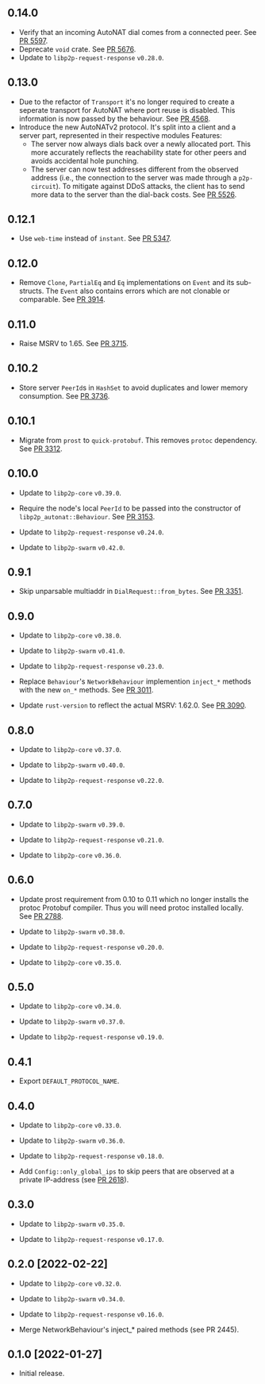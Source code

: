 ## 0.14.0

- Verify that an incoming AutoNAT dial comes from a connected peer. See [PR 5597](https://github.com/libp2p/rust-libp2p/pull/5597).
- Deprecate `void` crate.
  See [PR 5676](https://github.com/libp2p/rust-libp2p/pull/5676).
- Update to `libp2p-request-response` `v0.28.0`.

## 0.13.0

- Due to the refactor of `Transport` it's no longer required to create a seperate transport for
AutoNAT where port reuse is disabled. This information is now passed by the behaviour.
  See [PR 4568](https://github.com/libp2p/rust-libp2p/pull/4568).
- Introduce the new AutoNATv2 protocol.
  It's split into a client and a server part, represented in their respective modules
  Features:
    - The server now always dials back over a newly allocated port.
      This more accurately reflects the reachability state for other peers and avoids accidental hole punching.
    - The server can now test addresses different from the observed address (i.e., the connection to the server was made through a `p2p-circuit`). To mitigate against DDoS attacks, the client has to send more data to the server than the dial-back costs.
  See [PR 5526](https://github.com/libp2p/rust-libp2p/pull/5526).

<!-- Update to libp2p-swarm v0.45.0 -->

## 0.12.1
- Use `web-time` instead of `instant`.
  See [PR 5347](https://github.com/libp2p/rust-libp2p/pull/5347).

## 0.12.0

- Remove `Clone`, `PartialEq` and `Eq` implementations on `Event` and its sub-structs.
  The `Event` also contains errors which are not clonable or comparable.
  See [PR 3914](https://github.com/libp2p/rust-libp2p/pull/3914).

## 0.11.0

- Raise MSRV to 1.65.
  See [PR 3715].

[PR 3715]: https://github.com/libp2p/rust-libp2p/pull/3715

## 0.10.2

- Store server `PeerId`s in `HashSet` to avoid duplicates and lower memory consumption.
  See [PR 3736].

[PR 3736]: https://github.com/libp2p/rust-libp2p/pull/3736

## 0.10.1

- Migrate from `prost` to `quick-protobuf`. This removes `protoc` dependency. See [PR 3312].

[PR 3153]: https://github.com/libp2p/rust-libp2p/pull/3153

## 0.10.0

- Update to `libp2p-core` `v0.39.0`.

- Require the node's local `PeerId` to be passed into the constructor of `libp2p_autonat::Behaviour`. See [PR 3153].

- Update to `libp2p-request-response` `v0.24.0`.

- Update to `libp2p-swarm` `v0.42.0`.

[PR 3312]: https://github.com/libp2p/rust-libp2p/pull/3312

## 0.9.1

- Skip unparsable multiaddr in `DialRequest::from_bytes`. See [PR 3351].

[PR 3351]: https://github.com/libp2p/rust-libp2p/pull/3351


## 0.9.0

- Update to `libp2p-core` `v0.38.0`.

- Update to `libp2p-swarm` `v0.41.0`.

- Update to `libp2p-request-response` `v0.23.0`.

- Replace `Behaviour`'s `NetworkBehaviour` implemention `inject_*` methods with the new `on_*` methods.
  See [PR 3011].

- Update `rust-version` to reflect the actual MSRV: 1.62.0. See [PR 3090].

[PR 3011]: https://github.com/libp2p/rust-libp2p/pull/3011
[PR 3090]: https://github.com/libp2p/rust-libp2p/pull/3090

## 0.8.0

- Update to `libp2p-core` `v0.37.0`.

- Update to `libp2p-swarm` `v0.40.0`.

- Update to `libp2p-request-response` `v0.22.0`.

## 0.7.0

- Update to `libp2p-swarm` `v0.39.0`.

- Update to `libp2p-request-response` `v0.21.0`.

- Update to `libp2p-core` `v0.36.0`.

## 0.6.0

- Update prost requirement from 0.10 to 0.11 which no longer installs the protoc Protobuf compiler.
  Thus you will need protoc installed locally. See [PR 2788].

- Update to `libp2p-swarm` `v0.38.0`.

- Update to `libp2p-request-response` `v0.20.0`.

- Update to `libp2p-core` `v0.35.0`.

[PR 2788]: https://github.com/libp2p/rust-libp2p/pull/2788

## 0.5.0

- Update to `libp2p-core` `v0.34.0`.

- Update to `libp2p-swarm` `v0.37.0`.

- Update to `libp2p-request-response` `v0.19.0`.

## 0.4.1

- Export `DEFAULT_PROTOCOL_NAME`.

## 0.4.0

- Update to `libp2p-core` `v0.33.0`.

- Update to `libp2p-swarm` `v0.36.0`.

- Update to `libp2p-request-response` `v0.18.0`.

- Add `Config::only_global_ips` to skip peers that are observed at a private IP-address
  (see [PR 2618]).

[PR 2618]: https://github.com/libp2p/rust-libp2p/pull/2618

## 0.3.0

- Update to `libp2p-swarm` `v0.35.0`.

- Update to `libp2p-request-response` `v0.17.0`.

## 0.2.0 [2022-02-22]

- Update to `libp2p-core` `v0.32.0`.

- Update to `libp2p-swarm` `v0.34.0`.

- Update to `libp2p-request-response` `v0.16.0`.

- Merge NetworkBehaviour's inject_\* paired methods (see PR 2445).

[PR 2445]: https://github.com/libp2p/rust-libp2p/pull/2445

## 0.1.0 [2022-01-27]

- Initial release.

